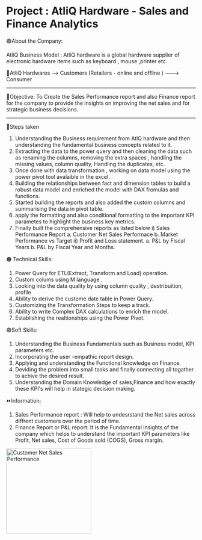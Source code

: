 
# Project : AtliQ Hardware - Sales and Finance Analytics

🟣About the Company: 

AtliQ Business Model : AtliQ hardware is a global hardware supplier of electronic hardware items such as keyboard , mouse ,printer etc.

🔷AtliQ Hardwares --> Customers (Retailers - online and offline ) ---> Consumer

---------------------------------------------------------------------------------------------------------------------------------------------------------------------

🌱Objective: 
To Create the Sales Performance report and also Finance report for the company to provide the insights on improving the net sales and for strategic business decisions.

----------------------------------------------------------------------------------------------------------------------------------------------------------------------

💠Steps taken
1. Understanding the Business requirement from AtlQ hardware and then understanding the fundamental business concepts related to it.
2. Extracting the data to the power query and then cleaning the data such as renaming the columns, removing the extra spaces , handling the missing values, column quality,
Handling the duplicates, etc.
3. Once done with data transformation , working on data model using the power pivot tool avalaible in the excel.
4. Building the relationships between fact and dimension tables to build a robust data model and enriched the model with DAX fromulas and functions.
5. Started building the reports and also added the custom columns and summarising the data in pivot table.
6. apply the formatting and also conditional formatting to the important KPI parametes to highlight the business key metrics.
7. Finally built the comprehensive reports as listed below
   i) Sales Performance Report
   a. Customer Net Sales Performace
   b. Market Performance vs Target
   ii) Profit and Loss statement.
   a. P&L by Fiscal Years
   b. P&L by Fiscal Year and Months.

🟠 Technical Skills:
1. Power Query for ETL(Extract, Transform and Load) operation.
2. Custom colums using M language .
3. Looking into the data quality by using column quality , destribuition, profile
4. Ability to derive the custome date table in Power Query.
5. Customizing the Transformation Steps to keep a track.
6. Ability to write Complex DAX calculations to enrich the model.
7. Establishing the realtionships using the Power Pivot.


🟢Soft Skills:
1. Understanding the Business Fundamentals such as Business model, KPI parameters etc.
2. Incorporating the user -empathic report design.
3. Applying and understanding the Functional knowledge on Finance.
4. Deviding the problem into small tasks and finally connecting all togather to achive the desired result.
5. Understanding the Domain Knowledge of sales,Finance and how exactly these KPI's will help in stategic decision making.

⏩Information:

1. Sales Performance report : Will help to undesrstand the Net sales across diffrent customers over the period of time.
2.  Finance Report or P&L report: It is the Fundamental insights of the company which helps to understand the important KPI parameters like Profit, Net sales,
				Cost of Goods sold (COGS), Gross margin.

<img width="226" alt="Customer Net Sales Performance" src="https://github.com/hgvinayak/Advanced-Excel-Sales-and-Finance_Analytics/assets/144557548/77d9bccb-f1c4-470b-afce-64d0c82c47b6">
	 




